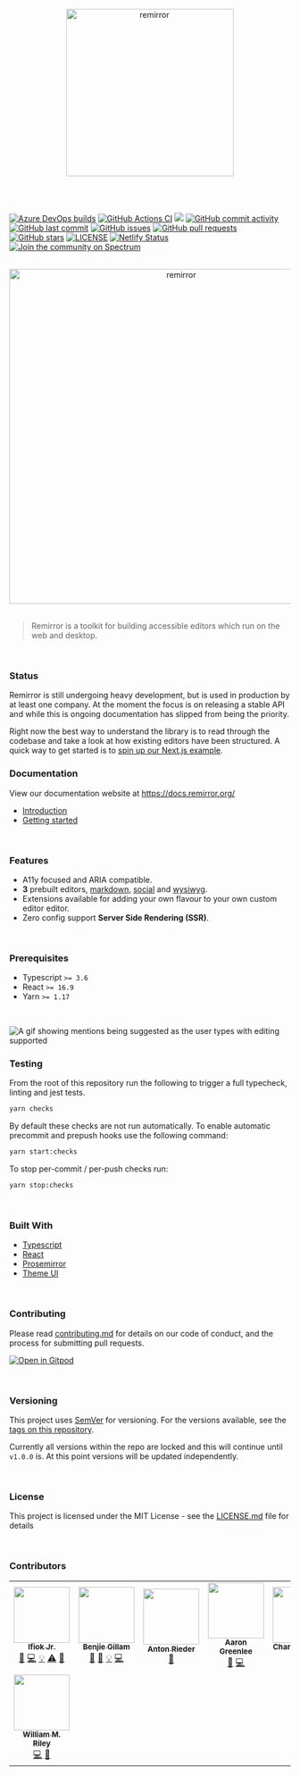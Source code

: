 <div align="center">
  <br />
  <div align="center">
    <img width="300" height="300" src="https://rawcdn.githack.com/remirror/remirror/f94e6c63e555f65ad5f3f13a3f343204cdc92dff/support/assets/logo.svg?sanitize=true" alt="remirror" />
  </div>
    <br />
    <br />
    <br />
</div>

<p align="center">

<a href="https://dev.azure.com/remirror/remirror/_build/latest?definitionId=2&amp;branchName=canary"><img src="https://dev.azure.com/remirror/remirror/_apis/build/status/remirror.remirror?branchName=canary" alt="Azure DevOps builds" /></a>
<a href="https://github.com/remirror/remirror/actions?query=workflow%3A%22Node+CI%22"><img src="https://github.com/remirror/remirror/workflows/Node%20CI/badge.svg" alt="GitHub Actions CI" /></a>
<a href="https://codeclimate.com/github/remirror/remirror/test_coverage"><img src="https://api.codeclimate.com/v1/badges/f4d8dcd5c2228524a53a/test_coverage" /></a>
<a href="https://github.com/remirror/remirror/commits/canary"><img src="https://img.shields.io/github/commit-activity/m/remirror/remirror.svg?amp;logo=github" alt="GitHub commit activity"></a>
<a href="https://github.com/remirror/remirror/commits/canary"><img src="https://img.shields.io/github/last-commit/remirror/remirror.svg?amp;logo=github" alt="GitHub last commit" /></a>
<a href="https://github.com/remirror/remirror/issues?q=is%3Aissue+is%3Aopen+sort%3Aupdated-desc"><img src="https://img.shields.io/github/issues-raw/remirror/remirror.svg?amp;logo=github" alt="GitHub issues" /></a>
<a href="https://github.com/remirror/remirror/pulls?q=is%3Apr+is%3Aopen+sort%3Aupdated-desc"><img src="https://img.shields.io/github/issues-pr/remirror/remirror.svg?amp;logo=github" alt="GitHub pull requests" /></a>
<a href="https://github.com/remirror/remirror"><img src="https://img.shields.io/github/stars/remirror/remirror.svg?amp;logo=github" alt="GitHub stars" /></a>
<a href="https://github.com/remirror/remirror/blob/canary/LICENSE"><img src="https://img.shields.io/npm/l/remirror.svg" alt="LICENSE" /></a>
<a href="https://app.netlify.com/sites/remirror/deploys"><img src="https://api.netlify.com/api/v1/badges/f59cbf02-798f-45dd-a78c-93ec52b08d20/deploy-status" alt="Netlify Status" /></a>
<a href="https://spectrum.chat/remirror"><img alt="Join the community on Spectrum" src="https://withspectrum.github.io/badge/badge.svg" /></a>

</p>

<br />

<div align="center">
  <div align="center">
    <img width="600"  src="https://media.githubusercontent.com/media/remirror/remirror/canary/support/assets/wysiwyg.png" alt="remirror" />
  </div>
    <br />
</div>

> Remirror is a toolkit for building accessible editors which run on the web and desktop.

<br />

### Status

Remirror is still undergoing heavy development, but is used in production by at least one company. At the
moment the focus is on releasing a stable API and while this is ongoing documentation has slipped from being
the priority.

Right now the best way to understand the library is to read through the codebase and take a look at how
existing editors have been structured. A quick way to get started is to
[spin up our Next.js example](https://github.com/remirror/remirror/blob/canary/examples/with-next/readme.md#getting-started).

### Documentation

View our documentation website at https://docs.remirror.org/

- [Introduction]
  <!-- - [Installation] -->
- [Getting started]

<br />

### Features

- A11y focused and ARIA compatible.
- **3** prebuilt editors, [markdown](./@remirror/editor-markdown), [social](./@remirror/editor-social) and
  [wysiwyg](./@remirror/editor-wysiwyg).
- Extensions available for adding your own flavour to your own custom editor editor.
- Zero config support **Server Side Rendering (SSR)**.

<br />

### Prerequisites

- Typescript `>= 3.6`
- React `>= 16.9`
- Yarn `>= 1.17`

<br />

![A gif showing mentions being suggested as the user types with editing supported](https://media.githubusercontent.com/media/ifiokjr/assets/master/remirror/repo-banner.gif 'A gif showing mentions being suggested as the user types with editing supported')

### Testing

From the root of this repository run the following to trigger a full typecheck, linting and jest tests.

```bash
yarn checks
```

By default these checks are not run automatically. To enable automatic precommit and prepush hooks use the
following command:

```bash
yarn start:checks
```

To stop per-commit / per-push checks run:

```bash
yarn stop:checks
```

<br />

### Built With

- [Typescript]
- [React]
- [Prosemirror]
- [Theme UI]

<br />

### Contributing

Please read [contributing.md](docs/contributing.md) for details on our code of conduct, and the process for
submitting pull requests.

[![Open in Gitpod](https://gitpod.io/button/open-in-gitpod.svg)](https://gitpod.io/#https://github.com/remirror/remirror)

<br />

### Versioning

This project uses [SemVer](http://semver.org/) for versioning. For the versions available, see the
[tags on this repository](https://github.com/remirror/remirror/tags).

Currently all versions within the repo are locked and this will continue until `v1.0.0` is. At this point
versions will be updated independently.

<br />

### License

This project is licensed under the MIT License - see the [LICENSE.md](LICENSE.md) file for details

[introduction]: https://docs.remirror.org
[installation]: https://docs.remirror.org/installation
[getting started]: https://docs.remirror.org/guides/quickstart
[typescript]: https://github.com/microsoft/Typescript
[react]: https://github.com/facebook/react
[prosemirror]: https://prosemirror.net
[theme ui]: https://github.com/system-ui/theme-ui

<br />

<!-- prettier-ignore-start -->
<!-- markdownlint-disable -->

### Contributors

<!-- ALL-CONTRIBUTORS-LIST:START - Do not remove or modify this section -->

<table>
  <tr>
    <td align="center"><a href="https://ifiokjr.com"><img src="https://avatars2.githubusercontent.com/u/1160934?v=4" width="100px;" alt=""/><br /><sub><b>Ifiok Jr.</b></sub></a><br /><a href="https://github.com/remirror/remirror/commits?author=ifiokjr" title="Documentation">📖</a> <a href="https://github.com/remirror/remirror/commits?author=ifiokjr" title="Code">💻</a> <a href="#example-ifiokjr" title="Examples">💡</a> <a href="https://github.com/remirror/remirror/commits?author=ifiokjr" title="Tests">⚠️</a> <a href="#maintenance-ifiokjr" title="Maintenance">🚧</a></td>
    <td align="center"><a href="https://graphile.org/sponsor"><img src="https://avatars2.githubusercontent.com/u/129910?v=4" width="100px;" alt=""/><br /><sub><b>Benjie Gillam</b></sub></a><br /><a href="https://github.com/remirror/remirror/commits?author=benjie" title="Documentation">📖</a> <a href="https://github.com/remirror/remirror/issues?q=author%3Abenjie" title="Bug reports">🐛</a> <a href="#example-benjie" title="Examples">💡</a> <a href="https://github.com/remirror/remirror/commits?author=benjie" title="Code">💻</a></td>
    <td align="center"><a href="https://github.com/aried3r"><img src="https://avatars1.githubusercontent.com/u/1301152?v=4" width="100px;" alt=""/><br /><sub><b>Anton Rieder</b></sub></a><br /><a href="https://github.com/remirror/remirror/commits?author=aried3r" title="Documentation">📖</a></td>
    <td align="center"><a href="https://aarongreenlee.com/"><img src="https://avatars0.githubusercontent.com/u/264508?v=4" width="100px;" alt=""/><br /><sub><b>Aaron Greenlee</b></sub></a><br /><a href="https://github.com/remirror/remirror/commits?author=aarongreenlee" title="Documentation">📖</a> <a href="https://github.com/remirror/remirror/commits?author=aarongreenlee" title="Code">💻</a></td>
    <td align="center"><a href="http://yellowbrim.com"><img src="https://avatars2.githubusercontent.com/u/1542740?v=4" width="100px;" alt=""/><br /><sub><b>Charley Bodkin</b></sub></a><br /><a href="https://github.com/remirror/remirror/commits?author=charlex" title="Code">💻</a> <a href="https://github.com/remirror/remirror/commits?author=charlex" title="Documentation">📖</a></td>
    <td align="center"><a href="https://ocavue.github.io/"><img src="https://avatars2.githubusercontent.com/u/24715727?v=4" width="100px;" alt=""/><br /><sub><b>ocavue</b></sub></a><br /><a href="https://github.com/remirror/remirror/commits?author=ocavue" title="Code">💻</a></td>
    <td align="center"><a href="https://hughboylan.com"><img src="https://avatars2.githubusercontent.com/u/2158740?v=4" width="100px;" alt=""/><br /><sub><b>Hugh Boylan</b></sub></a><br /><a href="https://github.com/remirror/remirror/commits?author=hboylan" title="Code">💻</a></td>
  </tr>
  <tr>
    <td align="center"><a href="https://splitinfinities.com"><img src="https://avatars0.githubusercontent.com/u/1245238?v=4" width="100px;" alt=""/><br /><sub><b>William M. Riley</b></sub></a><br /><a href="https://github.com/remirror/remirror/commits?author=splitinfinities" title="Code">💻</a> <a href="https://github.com/remirror/remirror/issues?q=author%3Asplitinfinities" title="Bug reports">🐛</a></td>
  </tr>
</table>

<!-- ALL-CONTRIBUTORS-LIST:END -->

<!-- markdownlint-enable -->
<!-- prettier-ignore-end -->
